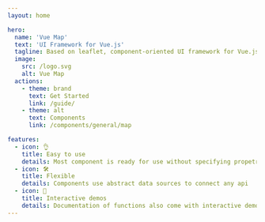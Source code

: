 ```yaml
---
layout: home

hero:
  name: 'Vue Map'
  text: 'UI Framework for Vue.js'
  tagline: Based on leaflet, component-oriented UI framework for Vue.js
  image:
    src: /logo.svg
    alt: Vue Map
  actions:
    - theme: brand
      text: Get Started
      link: /guide/
    - theme: alt
      text: Components
      link: /components/general/map

features:
  - icon: 👌
    title: Easy to use
    details: Most component is ready for use without specifying propetries
  - icon: 🛠
    title: Flexible
    details: Сomponents use abstract data sources to connect any api
  - icon: 🎪
    title: Interactive demos
    details: Documentation of functions also come with interactive demos
---
```

